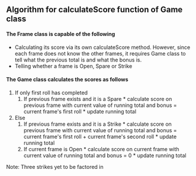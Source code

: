 Algorithm for calculateScore function of Game class
---

#### The Frame class is capable of the following

* Calculating its score via its own calculateScore method. However, since each frame does not know the other frames, it requires Game class to tell what the previous total is and what the bonus is.
* Telling whether a frame is Open, Spare or Strike

#### The Game  class calculates the scores as follows

1.  If only first roll has completed
      1. If previous frame exists and it is a Spare
        * calculate score on previous frame with current value of running total and bonus = current frame's first roll
        * update running total
1.  Else
      1. If previous frame exists and it is a Strike
        * calculate score on previous frame with current value of running total and bonus = current frame's first roll + current frame's second roll
        * update running total
      2. If current frame is Open
        * calculate score on current frame with current value of running total and bonus = 0
        * update running total

Note: Three strikes yet to be factored in
